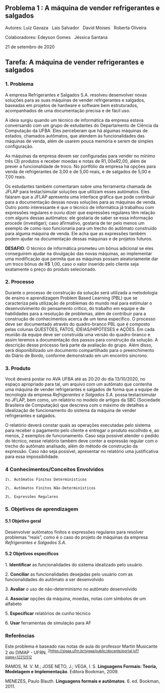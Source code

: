 ﻿## Problema 1 : A máquina de vender refrigerantes e salgados
Autores: Luiz Gavaza  &nbsp;  Lais Salvador  &nbsp;   David Moises &nbsp;    Roberta Oliveira

Colaboradores: Edeyson Gomes &nbsp;  Jéssica Santana

21 de setembro de 2020

## **Tarefa:  A máquina de vender refrigerantes e salgados**

### **1. Problema**

A empresa Refrigerantes e Salgados S.A. resolveu desenvolver novas soluções para as suas máquinas de vender refrigerantes e salgados, baseadas em projetos de hardware e software bem estruturados, acompanhados de uma documentação precisa e de fácil uso.

A ideia surgiu quando um técnico de informática da empresa estava conversando com um grupo de estudantes do Departamento de Ciência da Computação da UFBA. Eles perceberam que há algumas máquinas de estados, chamados autômatos, que atendem às funcionalidades das máquinas de venda, além de usarem pouca memória e serem de simples configuração.

As máquinas da empresa devem ser configuradas para vender no mínimo três (3) produtos e receber moedas e notas de R$1,00 e R$2,00, além de prever a funcionalidade de troco. No portfólio da empresa há opções para venda de refrigerantes de 3,00 e de 5,00 reais, e de salgados de 5,00 e 7,00 reais.

Os estudantes também comentaram sobre uma ferramenta chamada de JFLAP para testar/simular soluções que utilizam esses autómatos. Eles falaram que a JFLAP apresenta uma interface gráfica que pode contribuir para a documentação dessas novas soluções para as máquinas de venda. Outro ponto interessante é que o técnico de informática já trabalhou com expressões regulares e ouviu dizer que expressões regulares têm relação com alguns dessas autômatos: ele gostaria de saber se essa informação procede (investigar); caso afirmativo, gostaria de ter pelo menos um exemplo de como isso funcionaria para um trecho do autômato construído para alguma máquina de venda. Ele acha que as expressões também podem ajudar na documentação dessas máquinas e de projetos futuros.

**DESAFIO**: O técnico de informática prometeu um bônus adicional se eles conseguirem ajudar na divulgação das novas máquinas, ao implementar uma modificação que permita que as máquinas possam aleatoriamente dar um troco bônus de R$ 1,00, caso o valor inserido pelo cliente seja exatamente o preço do produto selecionado. 


### **2. Processo** 
Durante o processo de construção da solução será utilizada a metodologia de ensino e aprendizagem Problem Based Learning (PBL) que se caracteriza pela utilização de problemas do mundo real para estimular o desenvolvimento do pensamento crítico, do trabalho em equipe e de habilidades para a resolução de problemas, além de contribuir para a construção de conhecimentos acerca de um tema específico. O processo deve ser documentado através do quadro-branco PBL que é composto pelas colunas QUESTÕES, FATOS, IDEIAS/HIPÓTESES e AÇÕES. Em cada reunião da equipe deve ser construída uma versão do quadro-branco e assim teremos a documentação dos passos para construção da solução. A descrição desse processo fará parte da avaliação do grupo. Além disso, será disponibilizado um documento compartilhado para o preenchimento do Diário de Bordo, conforme demonstrado em um encontro síncrono.

### **3.  Produto** 
Você deverá postar no AVA UFBA até as 20:20 do dia 13/10/2020, no espaço apropriado para tal, um arquivo com um autômato que contenha uma máquina de vender refrigerantes e salgados de forma que a equipe de tecnologia da empresa *Refrigerantes e Salgados S.A.* possa testar/simular no JFLAP, bem como, um relatório no modelo de artigos da SBC (Sociedade Brasileira de Computação) que descreva com o máximo de detalhes a idealização de funcionamento do sistema da máquina de vender refrigerantes e salgados. 

O relatório deverá constar quais as operações executadas pelo sistema para receber o pagamento pelo cliente e entregar o produto escolhido e, ao menos, 2 exemplos de funcionamento. Caso seja possível atender o pedido do técnico, nesse relatório também deve conter a expressão regular com o trecho do autômato analisado, além do método de construção da expressão. Caso não seja possível, apresentar no relatório uma justificativa para essa impossibilidade. 



### **4 Conhecimentos/Conceitos Envolvidos** 
    1\. Autômatos Finitos Determinísticos 

    2\. Autômatos Finitos Não-Determinísticos

    3\. Expressões Regulares 


### **5. Objetivos de aprendizagem** 

#### **5.1 Objetivo geral** 
Desenvolver autômatos finitos e expressões regulares para resolver problemas “reais”, como é o caso do projeto de máquinas da empresa *Refrigerantes e Salgados S.A.* 

#### **5.2 Objetivos específicos** 

1\. **Identificar** as funcionalidades do sistema idealizado pelo usuário. 

2\. **Conciliar** as funcionalidades desejadas pelo usuário com as funcionalidades do autômato a ser desenvolvido 

3\. **Avaliar** o uso de não-determinismo no autômato desenvolvido 

4\. **Associar** opções da máquina, moedas, notas com símbolos de um alfabeto 

5\. **Especificar** relatórios de cunho técnico 

6\. **Usar** ferramentas de simulação para AF 


### </a> Referências 
Este problema é baseado nas notas de aula do professor Martin Musicante 2</sup> do DIMAP - UFRN. <sup>2<https://sigaa.ufrn.br/sigaa/public/docente/portal.jsf?siape=12212512></sup>

RAMOS, M. V. M.; JOSE NETO, J.; VEGA, I. S. **Linguagens Formais: Teoria, Modelagem e Implementação**. Editora Bookman, 2009.

MENEZES, Paulo Blauth. **Linguagens formais e autômatos**. 6. ed. Bookman, 2011.
